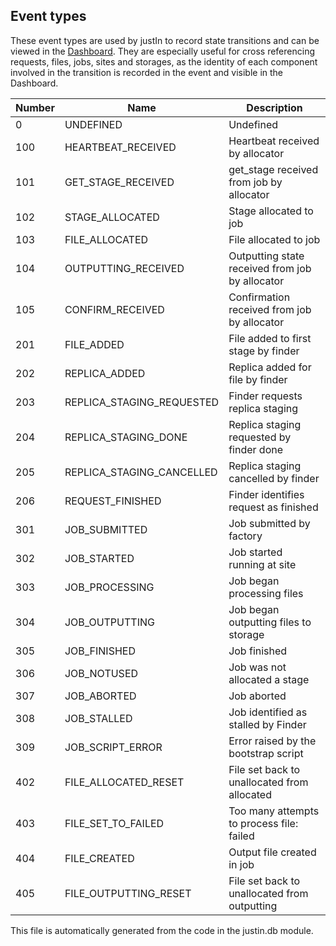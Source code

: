 ## Event types

These event types are used by justIn to record state transitions
and can be viewed in the [Dashboard](dashboard.md). They are especially useful
for cross
referencing requests, files, jobs, sites and storages, as the identity of
each component involved in the transition is recorded in the event and visible 
in the Dashboard.

|Number|Name|Description|
|------|----|-----------|
|0|UNDEFINED|Undefined|
|100|HEARTBEAT_RECEIVED|Heartbeat received by allocator|
|101|GET_STAGE_RECEIVED|get_stage received from job by allocator|
|102|STAGE_ALLOCATED|Stage allocated to job|
|103|FILE_ALLOCATED|File allocated to job|
|104|OUTPUTTING_RECEIVED|Outputting state received from job by allocator|
|105|CONFIRM_RECEIVED|Confirmation received from job by allocator|
|201|FILE_ADDED|File added to first stage by finder|
|202|REPLICA_ADDED|Replica added for file by finder|
|203|REPLICA_STAGING_REQUESTED|Finder requests replica staging|
|204|REPLICA_STAGING_DONE|Replica staging requested by finder done|
|205|REPLICA_STAGING_CANCELLED|Replica staging cancelled by finder|
|206|REQUEST_FINISHED|Finder identifies request as finished|
|301|JOB_SUBMITTED|Job submitted by factory|
|302|JOB_STARTED|Job started running at site|
|303|JOB_PROCESSING|Job began processing files|
|304|JOB_OUTPUTTING|Job began outputting files to storage|
|305|JOB_FINISHED|Job finished|
|306|JOB_NOTUSED|Job was not allocated a stage|
|307|JOB_ABORTED|Job aborted|
|308|JOB_STALLED|Job identified as stalled by Finder|
|309|JOB_SCRIPT_ERROR|Error raised by the bootstrap script|
|402|FILE_ALLOCATED_RESET|File set back to unallocated from allocated|
|403|FILE_SET_TO_FAILED|Too many attempts to process file: failed|
|404|FILE_CREATED|Output file created in job|
|405|FILE_OUTPUTTING_RESET|File set back to unallocated from outputting|


This file is automatically generated from the code in the justin.db module. 
